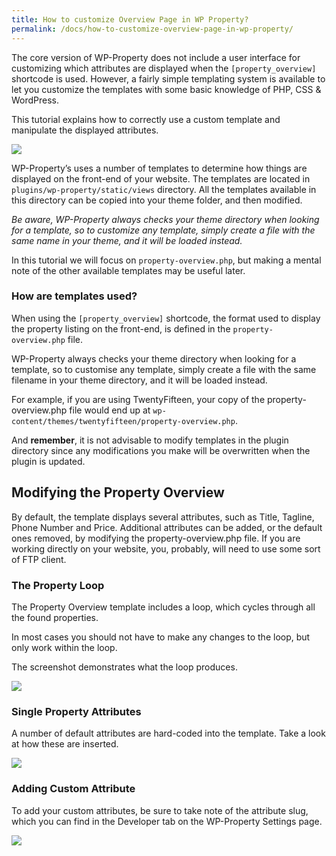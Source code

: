 ```yaml
---
title: How to customize Overview Page in WP Property?
permalink: /docs/how-to-customize-overview-page-in-wp-property/
---
```


The core version of WP-Property does not include a user interface for customizing which attributes are displayed when the `[property_overview]` shortcode is used. However, a fairly simple templating system is available to let you customize the templates with some basic knowledge of PHP, CSS & WordPress. 

This tutorial explains how to correctly use a custom template and manipulate the displayed attributes.

![](https://storage.googleapis.com/media.usabilitydynamics.com/2012/03/wp-property-customizing-attributes1.jpg)

WP-Property’s uses a number of templates to determine how things are displayed on the front-end of your website. The templates are located in `plugins/wp-property/static/views` directory. All the templates available in this directory can be copied into your theme folder, and then modified.

*Be aware, WP-Property always checks your theme directory when looking for a template, so to customize any template, simply create a file with the same name in your theme, and it will be loaded instead.*

In this tutorial we will focus on `property-overview.php`, but making a mental note of the other available templates may be useful later.

### How are templates used?

When using the `[property_overview]` shortcode, the format used to display the property listing on the front-end, is defined in the `property-overview.php` file.


WP-Property always checks your theme directory when looking for a template, so to customise any template, simply create a file with the same filename in your theme directory, and it will be loaded instead.

For example, if you are using TwentyFifteen, your copy of the property-overview.php file would end up at `wp-content/themes/twentyfifteen/property-overview.php`.

And **remember**, it is not advisable to modify templates in the plugin directory since any modifications you make will be overwritten when the plugin is updated.


## Modifying the Property Overview

By default, the template displays several attributes, such as Title, Tagline, Phone Number and Price. Additional attributes can be added, or the default ones removed, by modifying the property-overview.php file. If you are working directly on your website, you, probably, will need to use some sort of FTP client.

### The Property Loop
The Property Overview template includes a loop, which cycles through all the found properties.

In most cases you should not have to make any changes to the loop, but only work within the loop.

The screenshot demonstrates what the loop produces.

![](https://storage.googleapis.com/storage.usabilitydynamics.com/uploads/2012/03/2012-03-15_1036.png)


### Single Property Attributes
A number of default attributes are hard-coded into the template. Take a look at how these are inserted.

![](https://storage.googleapis.com/storage.usabilitydynamics.com/uploads/2012/03/2012-03-15_1038.png)

### Adding Custom Attribute
To add your custom attributes, be sure to take note of the attribute slug, which you can find in the Developer tab on the WP-Property Settings page.

![](https://storage.googleapis.com/media.usabilitydynamics.com/2012/03/2012-03-15_1042.png)

